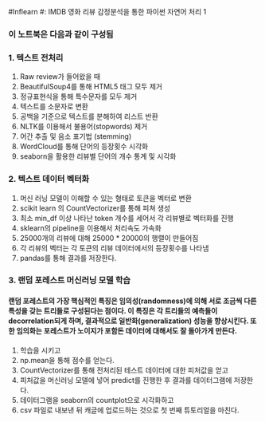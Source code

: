 #Inflearn 
#: IMDB 영화 리뷰 감정분석을 통한 파이썬 자연어 처리 1


### 이 노트북은 다음과 같이 구성됨
### 1. 텍스트 전처리
1. Raw review가 들어왔을 때
2. BeautifulSoup4를 통해 HTML5 태그 모두 제거
3. 정규표현식을 통해 특수문자를 모두 제거
4. 텍스트를 소문자로 변환
5. 공백을 기준으로 텍스트를 분해하여 리스트 반환
6. NLTK를 이용해서 불용어(stopwords) 제거
7. 어간 추출 및 음소 표기법 (stemming)
8. WordCloud를 통해 단어의 등장횟수 시각화
9. seaborn을 활용한 리뷰별 단어의 개수 통계 및 시각화

### 2. 텍스트 데이터 벡터화
1. 머신 러닝 모델이 이해할 수 있는 형태로 토큰을 벡터로 변환
2. scikit learn 의 CountVectorizer를 통해 피쳐 생성
3. 최소 min_df 이상 나타난 token 개수를 세어서 각 리뷰별로 벡터화를 진행
4. sklearn의 pipeline을 이용해서 처리속도 가속화
5. 25000개의 리뷰에 대해 25000 * 20000의 행렬이 만들어짐
6. 각 리뷰의 벡터는 각 토큰의 리뷰 데이터에서의 등장횟수를 나타냄
7. pandas를 통해 결과를 저장한다.

### 3. 랜덤 포레스트 머신러닝 모델 학습
#### 랜덤 포레스트의 가장 핵심적인 특징은 임의성(randomness)에 의해 서로 조금씩 다른 특성을 갖는 트리들로 구성된다는 점이다. 이 특징은 각 트리들의 예측들이 decorrelation되게 하며, 결과적으로 일반화(generalization) 성능을 향상시킨다. 또한 임의화는 포레스트가 노이지가 포함돈 데이터에 대해서도 잘 돌아가게 만든다.

1. 학습을 시키고
2. np.mean을 통해 점수를 얻는다.
3. CountVectorizer를 통해 전처리된 테스트 데이터에 대한 피처값을 얻고
4. 피처값을 머신러닝 모델에 넣어 predict를 진행한 후 결과를 데이터그램에 저장한다.
5. 데이터그램을 seaborn의 countplot으로 시각화하고
6. csv 파일로 내보낸 뒤 캐글에 업로드하는 것으로 첫 번째 튜토리얼을 마친다.